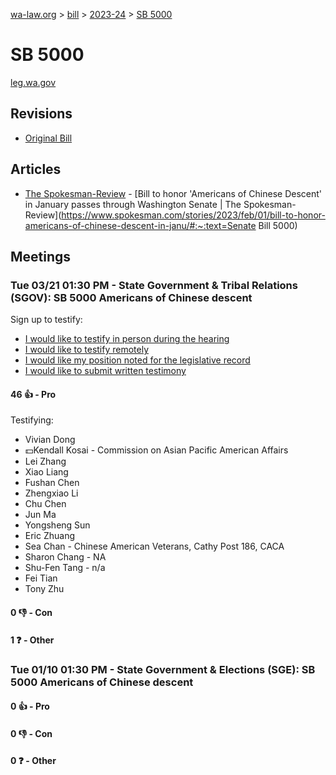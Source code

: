 [wa-law.org](/) > [bill](/bill/) > [2023-24](/bill/2023-24/) > [SB 5000](/bill/2023-24/sb/5000/)

# SB 5000
[leg.wa.gov](https://app.leg.wa.gov/billsummary?BillNumber=5000&Year=2023&Initiative=false)

## Revisions
* [Original Bill](1/)

## Articles
* [The Spokesman-Review](/org/the_spokesman-review/) - [Bill to honor 'Americans of Chinese Descent' in January passes through Washington Senate | The Spokesman-Review](https://www.spokesman.com/stories/2023/feb/01/bill-to-honor-americans-of-chinese-descent-in-janu/#:~:text=Senate Bill 5000)

## Meetings
### Tue 03/21 01:30 PM - State Government & Tribal Relations (SGOV): SB 5000 Americans of Chinese descent
Sign up to testify:
* [I would like to testify in person during the hearing](https://app.leg.wa.gov/csi/Testifier/Add?chamber=House&mId=31108&aId=153856&caId=22394&tId=1)
* [I would like to testify remotely](https://app.leg.wa.gov/csi/Testifier/Add?chamber=House&mId=31108&aId=153856&caId=22394&tId=2)
* [I would like my position noted for the legislative record](https://app.leg.wa.gov/csi/Testifier/Add?chamber=House&mId=31108&aId=153856&caId=22394&tId=3)
* [I would like to submit written testimony](https://app.leg.wa.gov/csi/Testifier/Add?chamber=House&mId=31108&aId=153856&caId=22394&tId=4)

#### 46 👍 - Pro
Testifying:
* Vivian Dong
* 💵Kendall Kosai - Commission on Asian Pacific American Affairs
* Lei Zhang
* Xiao Liang
* Fushan Chen
* Zhengxiao Li
* Chu Chen
* Jun Ma
* Yongsheng Sun
* Eric Zhuang
* Sea Chan - Chinese American Veterans, Cathy Post 186, CACA
* Sharon Chang - NA
* Shu-Fen Tang - n/a
* Fei Tian
* Tony Zhu

#### 0 👎 - Con

#### 1 ❓ - Other

### Tue 01/10 01:30 PM - State Government & Elections (SGE): SB 5000 Americans of Chinese descent
#### 0 👍 - Pro

#### 0 👎 - Con

#### 0 ❓ - Other
